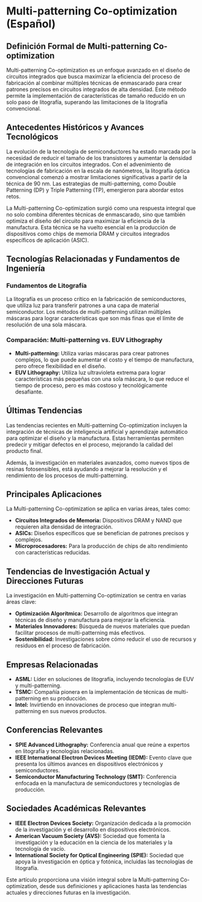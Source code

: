 # Multi-patterning Co-optimization (Español)

## Definición Formal de Multi-patterning Co-optimization

Multi-patterning Co-optimization es un enfoque avanzado en el diseño de circuitos integrados que busca maximizar la eficiencia del proceso de fabricación al combinar múltiples técnicas de enmascarado para crear patrones precisos en circuitos integrados de alta densidad. Este método permite la implementación de características de tamaño reducido en un solo paso de litografía, superando las limitaciones de la litografía convencional.

## Antecedentes Históricos y Avances Tecnológicos

La evolución de la tecnología de semiconductores ha estado marcada por la necesidad de reducir el tamaño de los transistores y aumentar la densidad de integración en los circuitos integrados. Con el advenimiento de tecnologías de fabricación en la escala de nanómetros, la litografía óptica convencional comenzó a mostrar limitaciones significativas a partir de la técnica de 90 nm. Las estrategias de multi-patterning, como Double Patterning (DP) y Triple Patterning (TP), emergieron para abordar estos retos.

La Multi-patterning Co-optimization surgió como una respuesta integral que no solo combina diferentes técnicas de enmascarado, sino que también optimiza el diseño del circuito para maximizar la eficiencia de la manufactura. Esta técnica se ha vuelto esencial en la producción de dispositivos como chips de memoria DRAM y circuitos integrados específicos de aplicación (ASIC).

## Tecnologías Relacionadas y Fundamentos de Ingeniería

### Fundamentos de Litografía

La litografía es un proceso crítico en la fabricación de semiconductores, que utiliza luz para transferir patrones a una capa de material semiconductor. Los métodos de multi-patterning utilizan múltiples máscaras para lograr características que son más finas que el límite de resolución de una sola máscara.

### Comparación: Multi-patterning vs. EUV Lithography

- **Multi-patterning:** Utiliza varias máscaras para crear patrones complejos, lo que puede aumentar el costo y el tiempo de manufactura, pero ofrece flexibilidad en el diseño.
- **EUV Lithography:** Utiliza luz ultravioleta extrema para lograr características más pequeñas con una sola máscara, lo que reduce el tiempo de proceso, pero es más costoso y tecnológicamente desafiante.

## Últimas Tendencias

Las tendencias recientes en Multi-patterning Co-optimization incluyen la integración de técnicas de inteligencia artificial y aprendizaje automático para optimizar el diseño y la manufactura. Estas herramientas permiten predecir y mitigar defectos en el proceso, mejorando la calidad del producto final.

Además, la investigación en materiales avanzados, como nuevos tipos de resinas fotosensibles, está ayudando a mejorar la resolución y el rendimiento de los procesos de multi-patterning.

## Principales Aplicaciones

La Multi-patterning Co-optimization se aplica en varias áreas, tales como:

- **Circuitos Integrados de Memoria:** Dispositivos DRAM y NAND que requieren alta densidad de integración.
- **ASICs:** Diseños específicos que se benefician de patrones precisos y complejos.
- **Microprocesadores:** Para la producción de chips de alto rendimiento con características reducidas.

## Tendencias de Investigación Actual y Direcciones Futuras

La investigación en Multi-patterning Co-optimization se centra en varias áreas clave:

- **Optimización Algorítmica:** Desarrollo de algoritmos que integran técnicas de diseño y manufactura para mejorar la eficiencia.
- **Materiales Innovadores:** Búsqueda de nuevos materiales que puedan facilitar procesos de multi-patterning más efectivos.
- **Sostenibilidad:** Investigaciones sobre cómo reducir el uso de recursos y residuos en el proceso de fabricación.

## Empresas Relacionadas

- **ASML:** Líder en soluciones de litografía, incluyendo tecnologías de EUV y multi-patterning.
- **TSMC:** Compañía pionera en la implementación de técnicas de multi-patterning en su producción.
- **Intel:** Invirtiendo en innovaciones de proceso que integran multi-patterning en sus nuevos productos.

## Conferencias Relevantes

- **SPIE Advanced Lithography:** Conferencia anual que reúne a expertos en litografía y tecnologías relacionadas.
- **IEEE International Electron Devices Meeting (IEDM):** Evento clave que presenta los últimos avances en dispositivos electrónicos y semiconductores.
- **Semiconductor Manufacturing Technology (SMT):** Conferencia enfocada en la manufactura de semiconductores y tecnologías de producción.

## Sociedades Académicas Relevantes

- **IEEE Electron Devices Society:** Organización dedicada a la promoción de la investigación y el desarrollo en dispositivos electrónicos.
- **American Vacuum Society (AVS):** Sociedad que fomenta la investigación y la educación en la ciencia de los materiales y la tecnología de vacío.
- **International Society for Optical Engineering (SPIE):** Sociedad que apoya la investigación en óptica y fotónica, incluidas las tecnologías de litografía.

Este artículo proporciona una visión integral sobre la Multi-patterning Co-optimization, desde sus definiciones y aplicaciones hasta las tendencias actuales y direcciones futuras en la investigación.